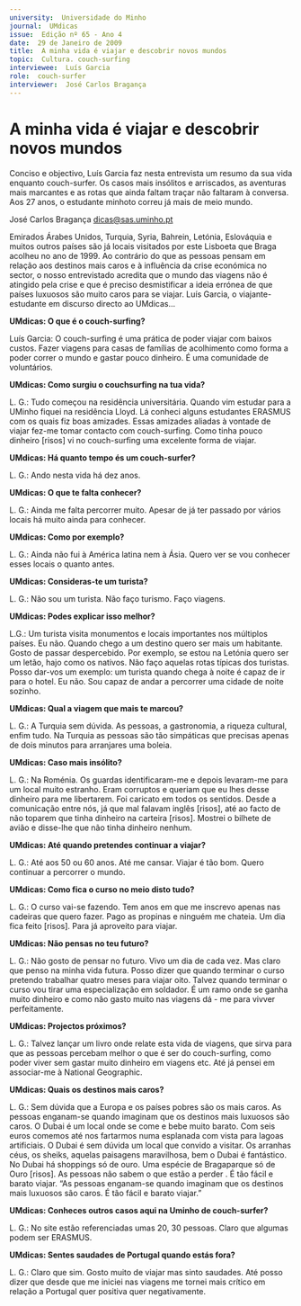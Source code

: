 ```yaml
---
university:  Universidade do Minho
journal:  UMdicas
issue:  Edição nº 65 - Ano 4
date:  29 de Janeiro de 2009
title:  A minha vida é viajar e descobrir novos mundos
topic:  Cultura. couch-surfing
interviewee:  Luís Garcia
role:  couch-surfer
interviewer:  José Carlos Bragança
--- 
```


# A minha vida é viajar e descobrir novos mundos 

Conciso e objectivo, Luís Garcia faz nesta entrevista um resumo da sua vida enquanto couch-surfer. Os casos mais insólitos e arriscados, as aventuras mais marcantes e as rotas que ainda faltam traçar não faltaram à conversa. Aos 27 anos, o estudante minhoto correu já mais de meio mundo.
 
José Carlos Bragança dicas@sas.uminho.pt 


Emirados Árabes Unidos, Turquia, Syria, Bahrein, Letónia, Eslováquia e muitos outros países são já locais visitados por este Lisboeta que Braga acolheu no ano de 1999.
Ao contrário do que as pessoas pensam em relação aos destinos mais caros e à influência da crise económica no sector, o nosso entrevistado acredita que o mundo das viagens não é atingido pela crise e que é preciso desmistificar a ideia errónea de que países luxuosos são muito caros para se viajar. Luís Garcia, o viajante-estudante em discurso directo ao UMdicas...
 

**UMdicas: O que é o couch-surfing?**

Luís Garcia: O couch-surfing é uma prática de poder viajar com baixos custos. Fazer viagens para casas de famílias de acolhimento como forma a poder correr o mundo e gastar pouco dinheiro. É uma comunidade de voluntários.
 

**UMdicas: Como surgiu o couchsurfing na tua vida?**

L. G.: Tudo começou na residência universitária. Quando vim estudar para a UMinho fiquei na residência Lloyd. Lá conheci alguns estudantes ERASMUS com os quais fiz boas amizades. Essas amizades aliadas à vontade de viajar fez-me tomar contacto com couch-surfing. Como tinha pouco dinheiro [risos] vi no couch-surfing uma excelente forma de viajar.
 

**UMdicas: Há quanto tempo és um couch-surfer?**

L. G.: Ando nesta vida há dez anos.
 

**UMdicas: O que te falta conhecer?**

L. G.: Ainda me falta percorrer muito.
Apesar de já ter passado por vários locais há muito ainda para conhecer.
 

**UMdicas: Como por exemplo?**

L. G.: Ainda não fui à América latina nem à Ásia. Quero ver se vou conhecer esses locais o quanto antes.
 

**UMdicas: Consideras-te um turista?**

L. G.: Não sou um turista. Não faço turismo. Faço viagens.
 

**UMdicas: Podes explicar isso melhor?**

L.G.: Um turista visita monumentos e locais importantes nos múltiplos países. Eu não. Quando chego a um destino quero ser mais um habitante. Gosto de passar despercebido.
Por exemplo, se estou na Letónia quero ser um letão, hajo como os nativos. Não faço aquelas rotas típicas dos turistas. Posso dar-vos um exemplo: um turista quando chega à noite é capaz de ir para o hotel. Eu não. Sou capaz de andar a percorrer uma cidade de noite sozinho.
 

**UMdicas: Qual a viagem que mais te marcou?**

L. G.: A Turquia sem dúvida. As pessoas, a gastronomia, a riqueza cultural, enfim tudo. Na Turquia as pessoas são tão simpáticas que precisas apenas de dois minutos para arranjares uma boleia.
 

**UMdicas: Caso mais insólito?**

L. G.: Na Roménia. Os guardas identificaram-me e depois levaram-me para um local muito estranho.
Eram corruptos e queriam que eu lhes desse dinheiro para me libertarem. Foi caricato em todos os sentidos.
Desde a comunicação entre nós, já que mal falavam inglês [risos], até ao facto de não toparem que tinha dinheiro na carteira [risos]. Mostrei o bilhete de avião e disse-lhe que não tinha dinheiro nenhum.
 

**UMdicas: Até quando pretendes continuar a viajar?**

L. G.: Até aos 50 ou 60 anos. Até me cansar. Viajar é tão bom. Quero continuar a percorrer o mundo.
 

**UMdicas: Como fica o curso no meio disto tudo?**

L. G.: O curso vai-se fazendo. Tem anos em que me inscrevo apenas nas cadeiras que quero fazer. Pago as propinas e ninguém me chateia.
Um dia fica feito [risos]. Para já aproveito para viajar.
 

**UMdicas: Não pensas no teu futuro?**

L. G.: Não gosto de pensar no futuro.
Vivo um dia de cada vez. Mas claro que penso na minha vida futura.
Posso dizer que quando terminar o curso pretendo trabalhar quatro meses para viajar oito. Talvez quando terminar o curso vou tirar uma especialização em soldador. É um ramo onde se ganha muito dinheiro e como não gasto muito nas viagens dá - me para vivver perfeitamente.
 

**UMdicas: Projectos próximos?**

L. G.: Talvez lançar um livro onde relate esta vida de viagens, que sirva para que as pessoas percebam melhor o que é ser do couch-surfing, como poder viver sem gastar muito dinheiro em viagens etc. Até já pensei em associar-me à National Geographic.
 

**UMdicas: Quais os destinos mais caros?**

L. G.: Sem dúvida que a Europa e os países pobres são os mais caros. As pessoas enganam-se quando imaginam que os destinos mais luxuosos são caros. O Dubai é um local onde se come e bebe muito barato. Com seis euros comemos até nos fartarmos numa esplanada com vista para lagoas artificiais. O Dubai é sem dúvida um local que convido a visitar. Os arranhas céus, os sheiks, aquelas paisagens maravilhosa, bem o Dubai é fantástico. No Dubai há shoppings só de ouro. Uma espécie de Bragaparque só de Ouro [risos]. As pessoas não sabem o que estão a perder . É tão fácil e barato viajar.
“As pessoas enganam-se quando imaginam que os destinos mais luxuosos são caros. É tão fácil e barato viajar.”
 

**UMdicas: Conheces outros casos aqui na Uminho de couch-surfer?**

L. G.: No site estão referenciadas umas 20, 30 pessoas. Claro que algumas podem ser ERASMUS.
 

**UMdicas: Sentes saudades de Portugal quando estás fora?**

L. G.: Claro que sim. Gosto muito de viajar mas sinto saudades. Até posso dizer que desde que me iniciei nas viagens me tornei mais crítico em relação a Portugal quer positiva quer negativamente.

